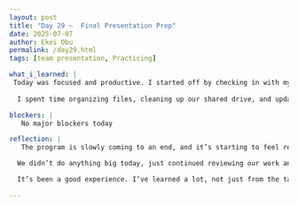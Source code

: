 ```yaml
---
layout: post
title: "Day 29 –  Final Presentation Prep"
date: 2025-07-07
author: Ekei Obu 
permalink: /day29.html
tags: [team presentation, Practicing]

what_i_learned: |
 Today was focused and productive. I started off by checking in with my team and going over some of the feedback we got from last week. We’re not presenting this week, so most of the day was spent refining our work and making  sure everything is moving in the right direction.
 
  I spent time organizing files, cleaning up our shared drive, and updating notes from our last meeting. I also helped brainstorm ideas for a few upcoming tasks and supported a teammate with some revisions they were working on. It wasn’t a super intense day, but it was steady.

blockers: |
   No major blockers today

reflection: |
   The program is slowly coming to an end, and it’s starting to feel real now. Today was one of those days where I could feel the shift—like we’re not in the middle of things anymore, but wrapping up.

  We didn’t do anything big today, just continued reviewing our work and making sure we’re on track. Even though we’re not presenting this week, I can tell everyone’s trying to finish strong.

  It’s been a good experience. I’ve learned a lot, not just from the tasks but from working with different people and seeing how everything comes together. I’m going to miss this when it’s over.
   
---
```

